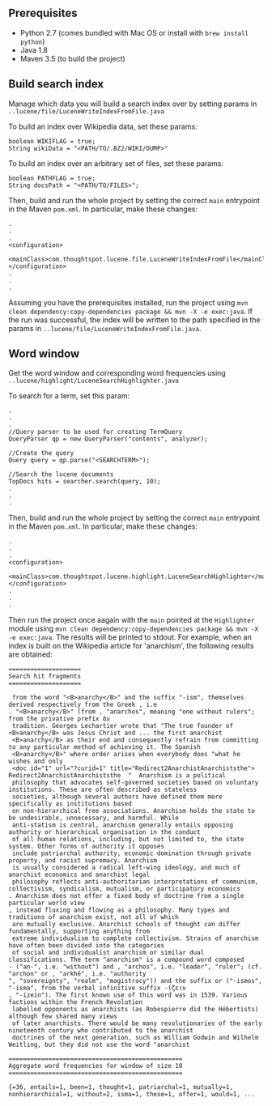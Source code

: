 ## Prerequisites
- Python 2.7 (comes bundled with Mac OS or install with ```brew install python```)
- Java 1.8
- Maven 3.5 (to build the project)

## Build search index
Manage which data you will build a search index over by setting params in `..lucene/file/LuceneWriteIndexFromFile.java` 

To build an index over Wikipedia data, set these params:

```
boolean WIKIFLAG = true;
String wikiData = "<PATH/TO/.BZ2/WIKI/DUMP>"
```

To build an index over an arbitrary set of files, set these params:

```
boolean PATHFLAG = true;
String docsPath = "<PATH/TO/FILES>"; 
```

Then, build and run the whole project by setting the correct `main` entrypoint in the Maven `pom.xml`. In particular, make these changes:

```
.
.
.
<configuration>
  <mainClass>com.thoughtspot.lucene.file.LuceneWriteIndexFromFile</mainClass>
</configuration>
.
.
.
```
Assuming you have the prerequisites installed, run the project using `mvn clean dependency:copy-dependencies package && mvn -X -e exec:java`. If the run was successful, the index will be written to the path specified in the params in `..lucene/file/LuceneWriteIndexFromFile.java`. 

## Word window
Get the word window and corresponding word frequencies using `..lucene/highlight/LuceneSearchHighlighter.java`

To search for a term, set this param:

```
.
.
.
//Query parser to be used for creating TermQuery
QueryParser qp = new QueryParser("contents", analyzer);

//Create the query
Query query = qp.parse("<SEARCHTERM>");

//Search the lucene documents
TopDocs hits = searcher.search(query, 10);
.
.
.
```
Then, build and run the whole project by setting the correct `main` entrypoint in the Maven `pom.xml`. In particular, make these changes:

```
.
.
.
<configuration>
  <mainClass>com.thoughtspot.lucene.highlight.LuceneSearchHighlighter</mainClass>
</configuration>
.
.
.
```
Then run the project once aagain with the `main` pointed at the `Highlighter` module using `mvn clean dependency:copy-dependencies package && mvn -X -e exec:java`. The results will be printed to stdout. For example, when an index is built on the Wikipedia article for 'anarchism', the following results are obtained:

```
====================
Search hit fragments
====================

 from the word "<B>anarchy</B>" and the suffix "-ism", themselves derived respectively from the Greek , i.e
. "<B>anarchy</B>" (from , "anarchos", meaning "one without rulers"; from the privative prefix ἀν
 tradition. Georges Lechartier wrote that "The true founder of <B>anarchy</B> was Jesus Christ and ... the first anarchist
 <B>anarchy</B> as their end and consequently refrain from committing to any particular method of achieving it. The Spanish
 <B>anarchy</B>" where order arises when everybody does "what he wishes and only
 <doc id="1" url="?curid=1" title="Redirect2AnarchistAnarchiststhe"> Redirect2AnarchistAnarchiststhe  "  Anarchism is a political
 philosophy that advocates self-governed societies based on voluntary institutions. These are often described as stateless
 societies, although several authors have defined them more specifically as institutions based
 on non-hierarchical free associations. Anarchism holds the state to be undesirable, unnecessary, and harmful. While
 anti-statism is central, anarchism generally entails opposing authority or hierarchical organisation in the conduct
 of all human relations, including, but not limited to, the state system. Other forms of authority it opposes
 include patriarchal authority, economic domination through private property, and racist supremacy. Anarchism
 is usually considered a radical left-wing ideology, and much of anarchist economics and anarchist legal
 philosophy reflects anti-authoritarian interpretations of communism, collectivism, syndicalism, mutualism, or participatory economics
. Anarchism does not offer a fixed body of doctrine from a single particular world view
, instead fluxing and flowing as a philosophy. Many types and traditions of anarchism exist, not all of which
 are mutually exclusive. Anarchist schools of thought can differ fundamentally, supporting anything from
 extreme individualism to complete collectivism. Strains of anarchism have often been divided into the categories
 of social and individualist anarchism or similar dual classifications. The term "anarchism" is a compound word composed
- ("an-", i.e. "without") and , "archos", i.e. "leader", "ruler"; (cf. "archon" or , "arkhē", i.e. "authority
", "sovereignty", "realm", "magistracy")) and the suffix or ("-ismos", "-isma", from the verbal infinitive suffix -ίζειν
, "-izein"). The first known use of this word was in 1539. Various factions within the French Revolution
 labelled opponents as anarchists (as Robespierre did the Hébertists) although few shared many views
 of later anarchists. There would be many revolutionaries of the early nineteenth century who contributed to the anarchist
 doctrines of the next generation, such as William Godwin and Wilhelm Weitling, but they did not use the word "anarchist

================================================
Aggregate word frequencies for window of size 10
================================================

{=36, entails=1, been=1, thought=1, patriarchal=1, mutually=1, nonhierarchical=1, without=2, isma=1, these=1, offer=1, would=1, ...
``` 


